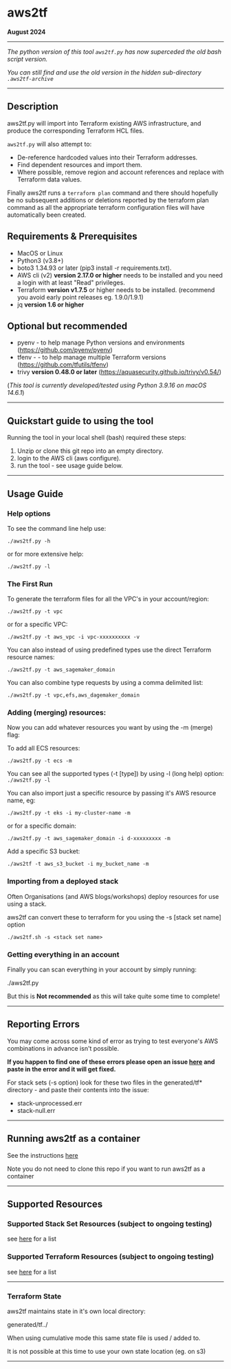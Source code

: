 # aws2tf

**August 2024**

----

*The python version of this tool `aws2tf.py` has now superceded the old bash script version.*

*You can still find and use the old version in the hidden sub-directory `.aws2tf-archive`*


----

## Description

aws2tf.py will import into Terraform existing AWS infrastructure, and produce the corresponding Terraform HCL files. 

`aws2tf.py` will also attempt to:

* De-reference hardcoded values into their Terraform addresses.
* Find dependent resources and import them.
* Where possible, remove region and account references and replace with Terraform data values.


Finally aws2tf runs a `terraform plan` command and there should hopefully be no subsequent additions or deletions reported by the terraform plan command as all the appropriate terraform configuration files will have automatically been created.

## Requirements & Prerequisites

+ MacOS or Linux
+ Python3 (v3.8+)
+ boto3 1.34.93 or later (pip3 install -r requirements.txt).
+ AWS cli (v2) **version 2.17.0 or higher** needs to be installed and you need a login with at least "Read" privileges.
+ Terraform **version v1.7.5** or higher needs to be installed. (recommend you avoid early point releases eg. 1.9.0/1.9.1)
+ jq **version 1.6 or higher**

## Optional but recommended

+ pyenv - to help manage Python versions and environments (https://github.com/pyenv/pyenv)
+ tfenv - - to help manage multiple Terraform versions (https://github.com/tfutils/tfenv)
+ trivy **version 0.48.0 or later**  (https://aquasecurity.github.io/trivy/v0.54/)



(*This tool is currently developed/tested using Python 3.9.16 on macOS 14.6.1*)

----

## Quickstart guide to using the tool

Running the tool in your local shell (bash) required these steps:
1. Unzip or clone this git repo into an empty directory.
2. login to the AWS cli  (aws configure).
3. run the tool - see usage guide below.

-----

## Usage Guide

### Help options

To see the command line help use:

```
./aws2tf.py -h
```

or for more extensive help:

```
./aws2tf.py -l
```

### The First Run

To generate the terraform files for all the VPC's in your account/region:

```
./aws2tf.py -t vpc
```

or for a specific VPC:

```
./aws2tf.py -t aws_vpc -i vpc-xxxxxxxxxx -v
```

You can also instead of using predefined types use the direct Terraform resource names:

```
./aws2tf.py -t aws_sagemaker_domain
```

You can also combine type requests by using a comma delimited list:

```
./aws2tf.py -t vpc,efs,aws_dagemaker_domain
```


### Adding (merging) resources:

Now you can add whatever resources you want by using the -m (merge) flag:

To add all ECS resources:

```
./aws2tf.py -t ecs -m
```

You can see all the supported types (-t [type]) by using -l (long help) option: `./aws2tf.py -l`

You can also import just a specific resource by passing it's AWS resource name, eg:

```
./aws2tf.py -t eks -i my-cluster-name -m
```

or for a specific domain:

```
./aws2tf.py -t aws_sagemaker_domain -i d-xxxxxxxxx -m
```

Add a specific S3 bucket:

```
./aws2tf -t aws_s3_bucket -i my_bucket_name -m
```





### Importing from a deployed stack

Often Organisations (and AWS blogs/workshops) deploy resources for use using a stack.

aws2tf can convert these to terraform for you using the -s [stack set name] option

```
./aws2tf.sh -s <stack set name>
```


### Getting everything in an account

Finally you can scan everything in your account by simply running:

./aws2tf.py

But this is **Not recommended** as this will take quite some time to complete!

----------


## Reporting Errors

You may come across some kind of error as trying to test everyone's AWS combinations in advance isn't possible.

**If you happen to find one of these errors please open an issue [here](https://github.com/aws-samples/aws2tf/issues) and paste in the error and it will get fixed.**

For stack sets (-s option) look for these two files in the generated/tf* directory - and paste their contents into the issue:

* stack-unprocessed.err
* stack-null.err


---

## Running aws2tf as a container

See the instructions [here](https://github.com/aws-samples/aws2tf/blob/master/README-docker.md)

Note you do not need to clone this repo if you want to run aws2tf as a container

---

## Supported Resources

### Supported Stack Set Resources (subject to ongoing testing)

see [here](https://github.com/aws-samples/aws2tf/blob/master/StackSet-Resources.md) for a list

### Supported Terraform Resources (subject to ongoing testing)

see [here](https://github.com/aws-samples/aws2tf/blob/master/Terraform-Resources.md) for a list

----

### Terraform State

aws2tf maintains state in it's own local directory:

generated/tf.<account-number>.<region>/

When using cumulative mode this same state file is used / added to.

It is not possible at this time to use your own state location (eg. on s3)


----



